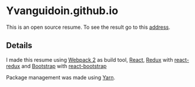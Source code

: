 # Y v a n g u i d o i n . g i t h u b . i o 

This is an open source resume.
To see the result go to this [address](https://yvanguidoin.github.io/).

## Details

I made this resume using [Webpack 2](https://webpack.js.org/) as build tool, [React](https://facebook.github.io/react/), [Redux](http://redux.js.org/) with [react-redux](https://github.com/reactjs/react-redux) and [Bootstrap](http://getbootstrap.com/) with [react-bootstrap](https://react-bootstrap.github.io/)

Package management was made using [Yarn](https://yarnpkg.com/).
